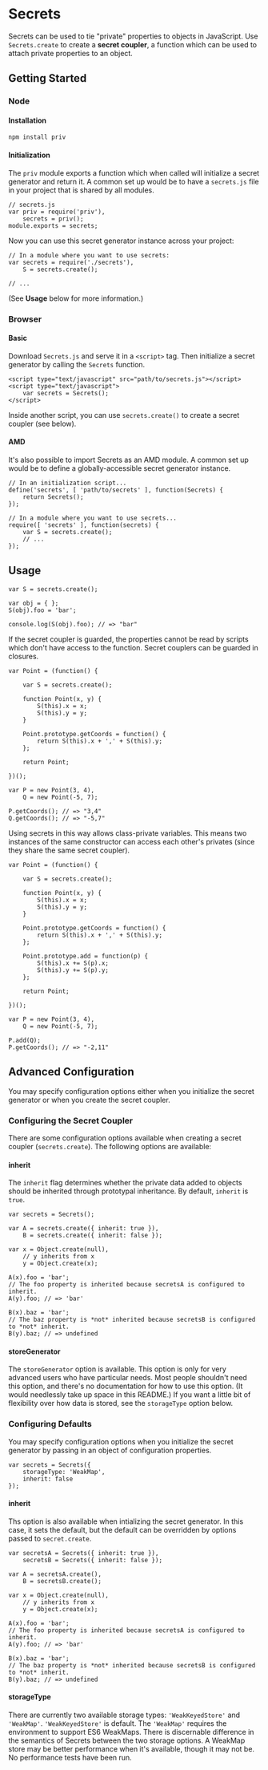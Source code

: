 # Secrets

Secrets can be used to tie "private" properties to objects in JavaScript.  Use `Secrets.create` to create a **secret coupler**, a function which can be used to attach private properties to an object.

## Getting Started

### Node

#### Installation

    npm install priv

#### Initialization

The `priv` module exports a function which when called will initialize a secret generator and return it.  A common set up would be to have a `secrets.js` file in your project that is shared by all modules.

    // secrets.js
    var priv = require('priv'),
        secrets = priv();
    module.exports = secrets;

Now you can use this secret generator instance across your project:

    // In a module where you want to use secrets:
    var secrets = require('./secrets'),
        S = secrets.create();

    // ...

(See **Usage** below for more information.)

### Browser

#### Basic

Download `Secrets.js` and serve it in a `<script>` tag.  Then initialize a secret generator by calling the `Secrets` function.

    <script type="text/javascript" src="path/to/secrets.js"></script>
    <script type="text/javascript">
        var secrets = Secrets();
    </script>

Inside another script, you can use `secrets.create()` to create a secret coupler (see below).

#### AMD

It's also possible to import Secrets as an AMD module.  A common set up would be to define a globally-accessible secret generator instance.

    // In an initialization script...
    define('secrets', [ 'path/to/secrets' ], function(Secrets) {
        return Secrets();
    });

    // In a module where you want to use secrets...
    require([ 'secrets' ], function(secrets) {
        var S = secrets.create();
        // ...
    });

## Usage

    var S = secrets.create();
    
    var obj = { };
    S(obj).foo = 'bar';
    
    console.log(S(obj).foo); // => "bar"

If the secret coupler is guarded, the properties cannot be read by scripts which don't have access to the function.  Secret couplers can be guarded in closures.

    var Point = (function() {
    
        var S = secrets.create();

        function Point(x, y) {
            S(this).x = x;
            S(this).y = y;
        }

        Point.prototype.getCoords = function() {
            return S(this).x + ',' + S(this).y;
        };

        return Point;
    
    })();

    var P = new Point(3, 4),
        Q = new Point(-5, 7);

    P.getCoords(); // => "3,4"
    Q.getCoords(); // => "-5,7"

Using secrets in this way allows class-private variables.  This means two instances of the same constructor can access each other's privates (since they share the same secret coupler).

    var Point = (function() {
    
        var S = secrets.create();

        function Point(x, y) {
            S(this).x = x;
            S(this).y = y;
        }

        Point.prototype.getCoords = function() {
            return S(this).x + ',' + S(this).y;
        };

        Point.prototype.add = function(p) {
            S(this).x += S(p).x;
            S(this).y += S(p).y;
        };

        return Point;
    
    })();

    var P = new Point(3, 4),
        Q = new Point(-5, 7);

    P.add(Q);
    P.getCoords(); // => "-2,11"

## Advanced Configuration

You may specify configuration options either when you initialize the secret generator or when you create the secret coupler.

### Configuring the Secret Coupler

There are some configuration options available  when creating a secret coupler (`secrets.create`).  The following options are available:

#### inherit

The `inherit` flag determines whether the private data added to objects should be inherited through prototypal inheritance.  By default, `inherit` is `true`.

    var secrets = Secrets();

    var A = secrets.create({ inherit: true }),
        B = secrets.create({ inherit: false });

    var x = Object.create(null),
        // y inherits from x
        y = Object.create(x);

    A(x).foo = 'bar';
    // The foo property is inherited because secretsA is configured to inherit.
    A(y).foo; // => 'bar'

    B(x).baz = 'bar';
    // The baz property is *not* inherited because secretsB is configured to *not* inherit.
    B(y).baz; // => undefined

#### storeGenerator

The `storeGenerator` option is available.  This option is only for very advanced users who have particular needs.  Most people shouldn't need this option, and there's no documentation for how to use this option.  (It would needlessly take up space in this README.)  If you want a little bit of flexibility over how data is stored, see the `storageType` option below.

### Configuring Defaults

You may specify configuration options when you initialize the secret generator by passing in an object of configuration properties.

    var secrets = Secrets({
        storageType: 'WeakMap',
        inherit: false
    });

#### inherit

Ths option is also available when intializing the secret generator.  In this case, it sets the default, but the default can be overridden by options passed to `secret.create`.

    var secretsA = Secrets({ inherit: true }),
        secretsB = Secrets({ inherit: false });

    var A = secretsA.create(),
        B = secretsB.create();

    var x = Object.create(null),
        // y inherits from x
        y = Object.create(x);

    A(x).foo = 'bar';
    // The foo property is inherited because secretsA is configured to inherit.
    A(y).foo; // => 'bar'

    B(x).baz = 'bar';
    // The baz property is *not* inherited because secretsB is configured to *not* inherit.
    B(y).baz; // => undefined

#### storageType

There are currently two available storage types: `'WeakKeyedStore'` and `'WeakMap'`.  `'WeakKeyedStore'` is default.  The `'WeakMap'` requires the environment to support ES6 WeakMaps.  There is discernable difference in the semantics of Secrets between the two storage options.  A WeakMap store may be better performance when it's available, though it may not be.  No performance tests have been run.
